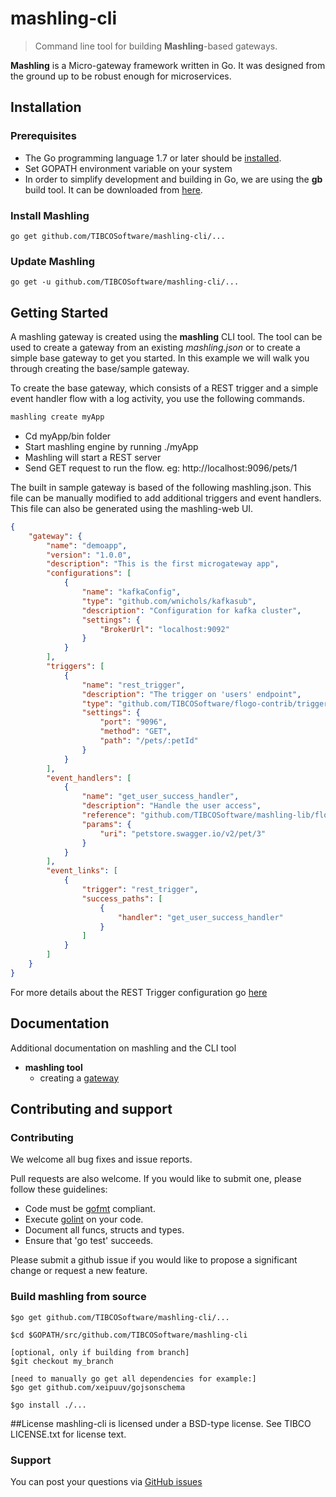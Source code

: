# mashling-cli
> Command line tool for building **Mashling**-based gateways.

**Mashling** is a Micro-gateway framework written in Go. It was designed from the ground up to be robust enough for microservices.


## Installation
### Prerequisites
* The Go programming language 1.7 or later should be [installed](https://golang.org/doc/install).
* Set GOPATH environment variable on your system
* In order to simplify development and building in Go, we are using the **gb** build tool.  It can be downloaded from [here](https://getgb.io).  

### Install Mashling
    go get github.com/TIBCOSoftware/mashling-cli/...

### Update Mashling
    go get -u github.com/TIBCOSoftware/mashling-cli/...

## Getting Started
A mashling gateway is created using the **mashling** CLI tool.  The tool can be used to create a gateway from an existing *mashling.json* or to create a simple base gateway to get you started.  In this example we will walk you through creating the base/sample gateway.

To create the base gateway, which consists of a REST trigger and a simple event handler flow with a log activity, you use the following commands.


```bash
mashling create myApp

```

- Cd myApp/bin folder
- Start mashling engine by running ./myApp
- Mashling will start a REST server
- Send GET request to run the flow. eg: http://localhost:9096/pets/1

The built in sample gateway is based of the following mashling.json.  This file can be manually modified to add additional triggers and event handlers.  This file can also be generated using the mashling-web UI.

```json
{
	"gateway": {
		"name": "demoapp",
		"version": "1.0.0",
		"description": "This is the first microgateway app",
		"configurations": [
			{
				"name": "kafkaConfig",
				"type": "github.com/wnichols/kafkasub",
				"description": "Configuration for kafka cluster",
				"settings": {
					"BrokerUrl": "localhost:9092"
				}
			}
		],
		"triggers": [
			{
				"name": "rest_trigger",
				"description": "The trigger on 'users' endpoint",
				"type": "github.com/TIBCOSoftware/flogo-contrib/trigger/rest",
				"settings": {
					"port": "9096",
					"method": "GET",
					"path": "/pets/:petId"
				}
			}
		],
		"event_handlers": [
			{
				"name": "get_user_success_handler",
				"description": "Handle the user access",
				"reference": "github.com/TIBCOSoftware/mashling-lib/flow/flogo.json",
				"params": {
					"uri": "petstore.swagger.io/v2/pet/3"
				}
			}
		],
		"event_links": [
			{
				"trigger": "rest_trigger",
				"success_paths": [
					{
						"handler": "get_user_success_handler"
					}
				]
			}
		]
	}
}
```


For more details about the REST Trigger configuration go [here](https://github.com/TIBCOSoftware/flogo-contrib/tree/master/trigger/rest#example-configurations)

## Documentation
Additional documentation on mashling and the CLI tool

  - **mashling tool**
    - creating a [gateway](docs/gateway.md)

## Contributing and support

### Contributing

We welcome all bug fixes and issue reports.

Pull requests are also welcome. If you would like to submit one, please follow these guidelines:

* Code must be [gofmt](https://golang.org/cmd/gofmt/) compliant.
* Execute [golint](https://github.com/golang/lint) on your code.
* Document all funcs, structs and types.
* Ensure that 'go test' succeeds.


Please submit a github issue if you would like to propose a significant change or request a new feature.

### Build mashling from source
```
$go get github.com/TIBCOSoftware/mashling-cli/...

$cd $GOPATH/src/github.com/TIBCOSoftware/mashling-cli

[optional, only if building from branch] 
$git checkout my_branch

[need to manually go get all dependencies for example:] 
$go get github.com/xeipuuv/gojsonschema

$go install ./... 
```

##License
mashling-cli is licensed under a BSD-type license. See TIBCO LICENSE.txt for license text.


### Support
You can post your questions via [GitHub issues](https://github.com/TIBCOSoftware/mashling/issues)
